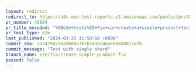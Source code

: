 ```yaml
---
layout: redirect
redirect_to: https://a8c-woo-test-reports.s3.amazonaws.com/public/pr/45884/e2e/index.html
pr_number: 45884
pr_title_encoded: "%5Be2e+tests%5D+Fix+can+create+a+simple+product+tests"
pr_test_type: e2e
last_published: "2024-03-25 11:50:18 +0000"
commit_sha: 3324794250a5b80a787b549ec46ae86820017af8
commit_message: "Test with single shard"
branch_name: e2e/fix/create-simple-product-fix
passed: false
---
```

